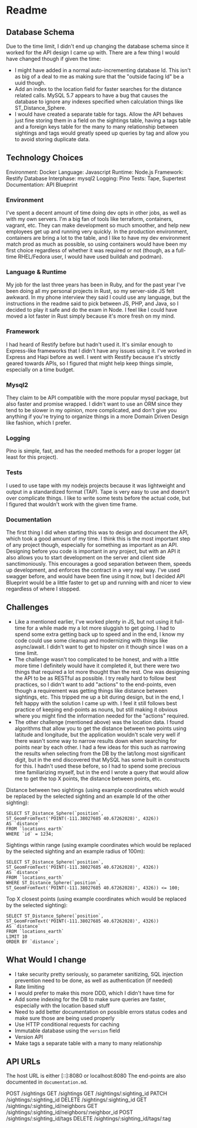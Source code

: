 # Readme

## Database Schema
Due to the time limit, I didn't end up changing the database schema since it
worked for the API design I came up with. There are a few thing I would have
changed though if given the time:
- I might have added in a normal auto-incrementing database Id. This isn't as
big of a deal to me as making sure that the "outside facing Id" be a uuid
though.
- Add an index to the location field for faster searches for the distance
related calls. MySQL 5.7 appears to have a bug that causes the database to
ignore any indexes specified when calculation things like ST_Distance_Sphere.
- I would have created a separate table for tags. Allow the API behaves just
fine storing them in a field on the sightings table, having a tags table and
a foreign keys table for the many to many relationship between sightings and
tags would greatly speed up queries by tag and allow you to avoid storing
duplicate data.

## Technology Choices
Environment: Docker
Language: Javascript
Runtime: Node.js
Framework: Restify
Database Interphase: mysql2
Logging: Pino
Tests: Tape, Supertest
Documentation: API Blueprint
### Environment
I've spent a decent amount of time doing dev opts in other jobs, as well as
with my own servers. I'm a big fan of tools like terraform, containers, vagrant,
etc. They can make development so much smoother, and help new employees get up
and running very quickly. In the production environment, containers are bring a
lot to the table, and I like to have my dev environment match prod as much as
possible, so using containers would have been my first choice regardless of
whether it was required or not (though, as a full-time RHEL/Fedora user, I would
have used buildah and podman).
### Language & Runtime
My job for the last three years has been in Ruby, and for the past year I've
been doing all my personal projects in Rust, so my server-side JS felt awkward.
In my phone interview they said I could use any language, but the instructions
in the readme said to pick between JS, PHP, and Java, so I decided to play it
safe and do the exam in Node. I feel like I could have moved a lot faster in
Rust simply because it's more fresh on my mind.
### Framework
I had heard of Restify before but hadn't used it. It's similar enough to
Express-like frameworks that I didn't have any issues using it. I've worked in
Express and Hapi before as well. I went with Restify because it's strictly
geared towards APIs, so I figured that might help keep things simple, especially
on a time budget.
### Mysql2
They claim to be API compatible with the more popular mysql package, but also
faster and promise wrapped. I didn't want to use an ORM since they tend to be
slower in my opinion, more complicated, and don't give you anything if you're
trying to organize things in a more Domain Driven Design like fashion, which I
prefer.
### Logging
Pino is simple, fast, and has the needed methods for a proper logger (at least
for this project).
### Tests
I used to use tape with my nodejs projects because it was lightweight and output
in a standardized format (TAP). Tape is very easy to use and doesn't
over complicate things. I like to write some tests before the actual code, but I
figured that wouldn't work with the given time frame.
### Documentation
The first thing I did when starting this was to design and document the API,
which took a good amount of my time. I think this is the most important step of
any project though, especially for something as important as an API. Designing
before you code is important in any project, but with an API it also allows you
to start development on the server and client side sanctimoniously. This
encourages a good separation between them, speeds up development, and enforces
the contract in a very real way.
I've used swagger before, and would have been fine using it now, but I decided
API Blueprint would be a little faster to get up and running with and nicer to
view regardless of where I stopped.

## Challenges
- Like a mentioned earlier, I've worked plenty in JS, but not using it full-time
for a while made my a lot more sluggish to get going. I had to spend some extra
getting back up to speed and in the end, I know my code could use some cleanup
and modernizing with things like async/await. I didn't want to get to hipster on
it though since I was on a time limit.
- The challenge wasn't too complicated to be honest, and with a little more time
I definitely would have it completed it, but there were two things that required
a lot more thought than the rest. One was designing the API to be as RESTful as
possible. I try really hard to follow best practices, so I didn't want to add
"actions" to the end-points, even though a requirement was getting things like
distance between sightings, etc. This tripped me up a bit during design, but in
the end, I felt happy with the solution I came up with. I feel it still follows
best practice of keeping end-points as nouns, but still making it obvious
where you might find the information needed for the "actions" required.
- The other challenge (mentioned above) was the location data. I found
algorithms that allow you to get the distance between two points using latitude
and longitude, but the application wouldn't scale very well if there wasn't some
way to narrow results down when searching for points near by each other. I had a
few ideas for this such as narrowing the results when selecting from the DB by
the lat/long most significant digit, but in the end discovered that MySQL has
some built in constructs for this. I hadn't used these before, so I had to spend
some precious time familiarizing myself, but in the end I wrote a query that
would allow me to get the top X points, the distance between points, etc.

Distance between two sightings (using example coordinates which would be replaced by
the selected sighting and an example Id of the other sighting):
```
SELECT ST_Distance_Sphere(`position`, ST_GeomFromText('POINT(-111.38027685 40.67262028)', 4326))
AS `distance`
FROM `locations_earth`
WHERE `id` = 1234;
```

Sightings within range (using example coordinates which would be replaced by
the selected sighting and an example radius of 100m):
```
SELECT ST_Distance_Sphere(`position`, ST_GeomFromText('POINT(-111.38027685 40.67262028)', 4326))
AS `distance`
FROM `locations_earth`
WHERE ST_Distance_Sphere(`position`, ST_GeomFromText('POINT(-111.38027685 40.67262028)', 4326)) <= 100;
```

Top X closest points (using example coordinates which would be replaced by
the selected sighting):
```
SELECT ST_Distance_Sphere(`position`, ST_GeomFromText('POINT(-111.38027685 40.67262028)', 4326))
AS `distance`
FROM `locations_earth`
LIMIT 10
ORDER BY `distance`;
```

## What Would I change
- I take security pretty seriously, so parameter sanitizing, SQL injection
prevention need to be done, as well as authentication (if needed)
- Rate limiting
- I would prefer to make this more DDD, which I didn't have time for
- Add some indexing for the DB to make sure queries are faster, especially with
the location based stuff
- Need to add better documentation on possible errors status codes and make sure
those are being used properly
- Use HTTP conditional requests for caching
- Immutable database using the `version` field
- Version API
- Make tags a separate table with a many to many relationship

## API URLs
The host URL is either [::]:8080 or localhost:8080
The end-points are also documented in `documentation.md`.

POST /sightings
GET /sightings
GET /sightings/:sighting_id
PATCH /sightings/:sighting_id
DELETE /sightings/:sighting_id
GET /sightings/:sighting_id/neighbors
GET /sightings/:sighting_id/neighbors/:neighbor_id
POST /sightings/:sighting_id/tags
DELETE /sightings/:sighting_id/tags/:tag
